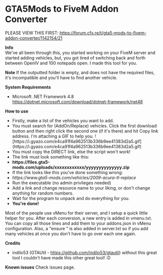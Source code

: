 <h1>GTA5Mods to FiveM Addon Converter</h1>

PLEASE VIEW THIS FIRST: https://forum.cfx.re/t/gta5-mods-to-fivem-addon-converter/1142154/21

<b>Info</b>\
We've all been through this, you started working on your FiveM server and started adding vehicles, but, you got tired of switching back and forth between OpenIV and 100 notepads open. I made this tool for you.

<b>Note</b>
If the outputted folder is empty, and does not have the required files, it's incompatible and you'll have to find another vehicle.

<b>System Requirements</b>
- Microsoft .NET Framework 4.8
https://dotnet.microsoft.com/download/dotnet-framework/net48


<b>How to use</b>
<ul>
<li>Firstly, make a list of the vehicles you want to add. </li>
<li>You must search for (AddOn/Replace) vehicles. Click the first download button and then right click the second one (if it's there) and hit Copy link address. I'm attaching a GIF to help you. ![https://i.gyazo.com/e4ca91f4a962513b336b9ee41383d2a5.gif](https://i.gyazo.com/e4ca91f4a962513b336b9ee41383d2a5.gif)
<li>You must copy the DIRECT link, else the script won't work!</li>
<li>The link must look something like this:</li>
<li><b>https://files.gta5-mods.com/uploads/xxxxxxxxxxxx/yyyyyyyyyyyyyy.zip</b></li>
<li>If the link looks like this you've done something wrong:</li>
<li><i>https://www.gta5-mods.com/vehicles/2009-acura-tl-replace</i></li>
<li>Run the executable (no admin privileges needed)</li>
<li>Add a link and change resource name to your liking, or don't change anything for random numbers.</li>
<li>Wait for the program to unpack and do everything for you.</li>
<li><b>You're done!</b></li>
</ul>
Most of the people use vMenu for their server, and I setup a quick little helper for you. After each conversion, a new entry is added in vmenu.txt. You can copy all those lines and add them to your addons.json in vMenu configuration. Also, a "ensure <resourcename>" is also added in server.txt so if you add many vehicles at once you don't have to go over each one again.

<b>Credits</b>
- indilo53 (GTAUtil - https://github.com/indilo53/gtautil) without this great tool I couldn't have made this other great tool! :D

<b>Known issues</b>
Check issues page.

